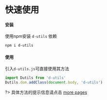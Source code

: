 # 快速使用
#### 安装
使用npm安装 `d-utils` 依赖
```bash
npm i d-utils
```
#### 使用
引入`d-utils.js`可直接使用其方法
```js
import Dutils from 'd-utils'
Dutils.dom.addClass(document.body, 'd-utils')
```
?> 具体方法的提示信息请点击 [more pages](./../lib/_dom.md)